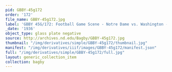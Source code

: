 ```yaml
---
pid: GBBY-45g172
order: '172'
file_name: GBBY-45g172.jpg
label: 'GBBY 45G/172: Football Game Scene - Notre Dame vs. Washington - 1936'
_date: '1936'
object_type: glass plate negative
source: http://archives.nd.edu/Bagby/GBBY-45g172.jpg
thumbnail: "/img/derivatives/simple/GBBY-45g172/thumbnail.jpg"
manifest: "/img/derivatives/iiif/images/GBBY-45g172/manifest.json"
full: "/img/derivatives/simple/GBBY-45g172/full.jpg"
layout: generic_collection_item
collection: bagby
---
```


